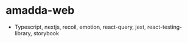 # amadda-web

- Typescript, nextjs, recoil, emotion, react-query, jest, react-testing-library, storybook
